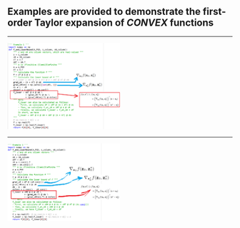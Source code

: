 ## Examples are provided to demonstrate the first-order Taylor expansion of **_CONVEX_** functions

---
<img src="https://github.com/TiepMH/first_order_Taylor_expansion/blob/main/Table_III_EX1.png" width="50%" height="50%">

---
<img src="https://github.com/TiepMH/first_order_Taylor_expansion/blob/main/Table_III_EX2.png" width="50%" height="50%">
